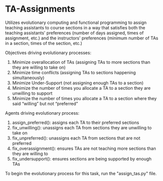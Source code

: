 # TA-Assignments
Utilizes evolutionary computing and functional programming to assign teaching assistants to course sections in a way that satisfies both the teaching assistants' preferences (number of days assigned, times of assignment, etc.) and the instructors' preferences (minimum number of TAs in a section, times of the section, etc.)

Objectives driving evolutionary processes:
1) Minimize overallocation of TAs (assigning TAs to more sections than they are willing to take on)
2) Minimize time conflicts (assigning TAs to sections happening simultaneously)
3) Minimize Under-Support (not assigning enough TAs to a section)
4) Minimize the number of times you allocate a TA to a section they are unwilling to support 
5) Minimize the number of times you allocate a TA to a section where they said “willing” but not “preferred”

Agents driving evolutionary process:
1) assign_preferred(): assigns each TA to their preferred sections
2) fix_unwilling(): unassigns each TA from sections they are unwilling to take on
3) fix_unpreferred(): unassigns each TA from sections that are not preferred
4) fix_overassignment(): ensures TAs are not teaching more sections than they are willing to
5) fix_undersupport(): ensures sections are being supported by enough TAs

To begin the evolutionary process for this task, run the "assign_tas.py" file.
